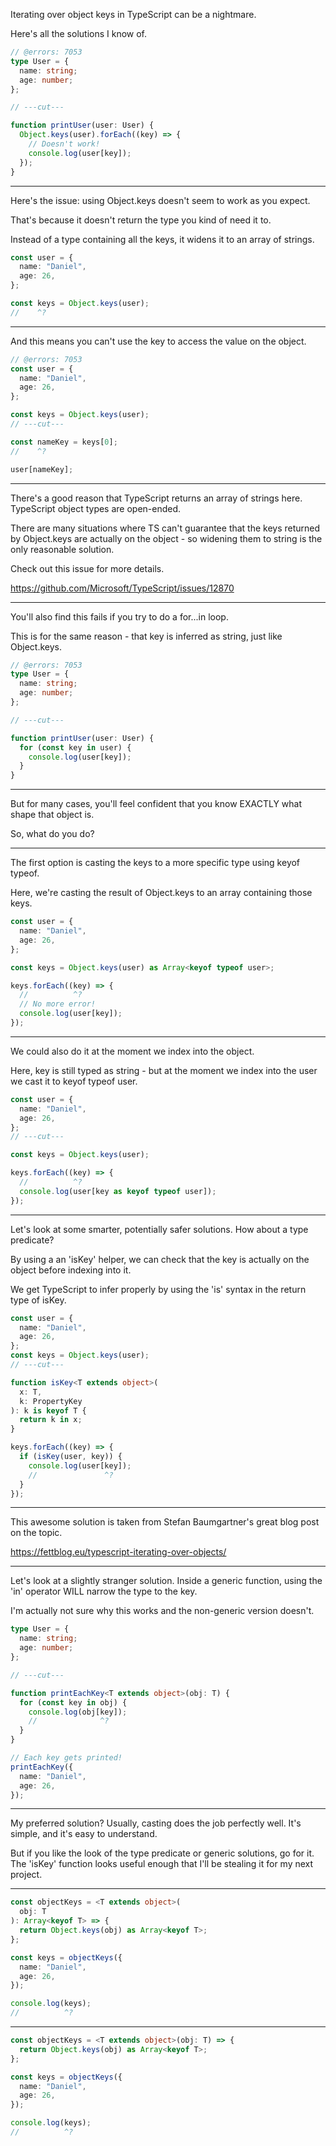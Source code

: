 Iterating over object keys in TypeScript can be a nightmare.

Here's all the solutions I know of.

```ts twoslash
// @errors: 7053
type User = {
  name: string;
  age: number;
};

// ---cut---

function printUser(user: User) {
  Object.keys(user).forEach((key) => {
    // Doesn't work!
    console.log(user[key]);
  });
}
```

---

Here's the issue: using Object.keys doesn't seem to work as you expect.

That's because it doesn't return the type you kind of need it to.

Instead of a type containing all the keys, it widens it to an array of strings.

```ts twoslash
const user = {
  name: "Daniel",
  age: 26,
};

const keys = Object.keys(user);
//    ^?
```

---

And this means you can't use the key to access the value on the object.

```ts twoslash
// @errors: 7053
const user = {
  name: "Daniel",
  age: 26,
};

const keys = Object.keys(user);
// ---cut---

const nameKey = keys[0];
//    ^?

user[nameKey];
```

---

There's a good reason that TypeScript returns an array of strings here. TypeScript object types are open-ended.

There are many situations where TS can't guarantee that the keys returned by Object.keys are actually on the object - so widening them to string is the only reasonable solution.

Check out this issue for more details.

https://github.com/Microsoft/TypeScript/issues/12870

---

You'll also find this fails if you try to do a for...in loop.

This is for the same reason - that key is inferred as string, just like Object.keys.

```ts twoslash
// @errors: 7053
type User = {
  name: string;
  age: number;
};

// ---cut---

function printUser(user: User) {
  for (const key in user) {
    console.log(user[key]);
  }
}
```

---

But for many cases, you'll feel confident that you know EXACTLY what shape that object is.

So, what do you do?

---

The first option is casting the keys to a more specific type using keyof typeof.

Here, we're casting the result of Object.keys to an array containing those keys.

```ts twoslash
const user = {
  name: "Daniel",
  age: 26,
};

const keys = Object.keys(user) as Array<keyof typeof user>;

keys.forEach((key) => {
  //          ^?
  // No more error!
  console.log(user[key]);
});
```

---

We could also do it at the moment we index into the object.

Here, key is still typed as string - but at the moment we index into the user we cast it to keyof typeof user.

```ts twoslash
const user = {
  name: "Daniel",
  age: 26,
};
// ---cut---

const keys = Object.keys(user);

keys.forEach((key) => {
  //          ^?
  console.log(user[key as keyof typeof user]);
});
```

---

Let's look at some smarter, potentially safer solutions. How about a type predicate?

By using a an 'isKey' helper, we can check that the key is actually on the object before indexing into it.

We get TypeScript to infer properly by using the 'is' syntax in the return type of isKey.

```ts twoslash
const user = {
  name: "Daniel",
  age: 26,
};
const keys = Object.keys(user);
// ---cut---

function isKey<T extends object>(
  x: T,
  k: PropertyKey
): k is keyof T {
  return k in x;
}

keys.forEach((key) => {
  if (isKey(user, key)) {
    console.log(user[key]);
    //               ^?
  }
});
```

---

This awesome solution is taken from Stefan Baumgartner's great blog post on the topic.

https://fettblog.eu/typescript-iterating-over-objects/

---

Let's look at a slightly stranger solution. Inside a generic function, using the 'in' operator WILL narrow the type to the key.

I'm actually not sure why this works and the non-generic version doesn't.

```ts twoslash
type User = {
  name: string;
  age: number;
};

// ---cut---

function printEachKey<T extends object>(obj: T) {
  for (const key in obj) {
    console.log(obj[key]);
    //              ^?
  }
}

// Each key gets printed!
printEachKey({
  name: "Daniel",
  age: 26,
});
```

---

My preferred solution? Usually, casting does the job perfectly well. It's simple, and it's easy to understand.

But if you like the look of the type predicate or generic solutions, go for it. The 'isKey' function looks useful enough that I'll be stealing it for my next project.

---

```ts twoslash
const objectKeys = <T extends object>(
  obj: T
): Array<keyof T> => {
  return Object.keys(obj) as Array<keyof T>;
};

const keys = objectKeys({
  name: "Daniel",
  age: 26,
});

console.log(keys);
//          ^?
```

---

```ts twoslash
const objectKeys = <T extends object>(obj: T) => {
  return Object.keys(obj) as Array<keyof T>;
};

const keys = objectKeys({
  name: "Daniel",
  age: 26,
});

console.log(keys);
//          ^?
```
